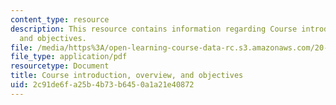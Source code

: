 ```yaml
---
content_type: resource
description: This resource contains information regarding Course introduction, overview,
  and objectives.
file: /media/https%3A/open-learning-course-data-rc.s3.amazonaws.com/20-430j-fields-forces-and-flows-in-biological-systems-fall-2015/2c91de6fa25b4b73b6450a1a21e40872_MIT20_430JF15_Lecture1.pdf
file_type: application/pdf
resourcetype: Document
title: Course introduction, overview, and objectives
uid: 2c91de6f-a25b-4b73-b645-0a1a21e40872
---
```

